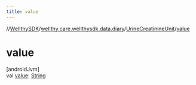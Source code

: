 ```yaml
---
title: value
---
```

//[WellthySDK](../../../index.html)/[wellthy.care.wellthysdk.data.diary](../index.html)/[UrineCreatinineUnit](index.html)/[value](value.html)



# value



[androidJvm]\
val [value](value.html): [String](https://kotlinlang.org/api/latest/jvm/stdlib/kotlin/-string/index.html)




